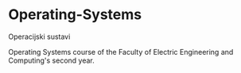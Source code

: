 # Operating-Systems
Operacijski sustavi

Operating Systems course of the Faculty of Electric Engineering and Computing's second year.
